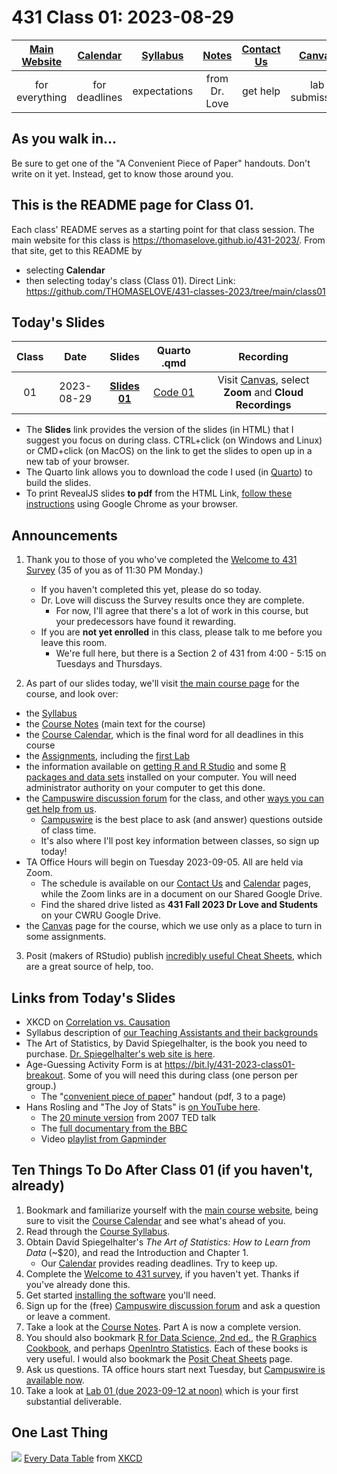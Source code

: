 # 431 Class 01: 2023-08-29

[Main Website](https://thomaselove.github.io/431-2023/) | [Calendar](https://thomaselove.github.io/431-2023/calendar.html) | [Syllabus](https://thomaselove.github.io/431-syllabus-2023/) | [Notes](https://thomaselove.github.io/431-notes/) | [Contact Us](https://thomaselove.github.io/431-2023/contact.html) | [Canvas](https://canvas.case.edu) | [Data and Code](https://github.com/THOMASELOVE/431-data)
:-----------: | :--------------: | :----------: | :---------: | :-------------: | :-----------: | :------------:
for everything | for deadlines | expectations | from Dr. Love | get help | lab submission | for downloads

## As you walk in...
Be sure to get one of the "A Convenient Piece of Paper" handouts. Don't write on it yet. Instead, get to know those around you.

## This is the README page for Class 01.

Each class' README serves as a starting point for that class session.
The main website for this class is https://thomaselove.github.io/431-2023/. From that site, get to this README by

- selecting **Calendar**
- then selecting today's class (Class 01). Direct Link: https://github.com/THOMASELOVE/431-classes-2023/tree/main/class01

## Today's Slides

Class | Date | Slides | Quarto .qmd | Recording
:---: | :--------: | :------: | :------: | :-------------:
01 | 2023-08-29 | **[Slides 01](https://thomaselove.github.io/431-slides-2023/class01.html)** | [Code 01](https://thomaselove.github.io/431-slides-2023/class01.qmd) | Visit [Canvas](https://canvas.case.edu/), select **Zoom** and **Cloud Recordings**

- The **Slides** link provides the version of the slides (in HTML) that I suggest you focus on during class. CTRL+click (on Windows and Linux) or CMD+click (on MacOS) on the link to get the slides to open up in a new tab of your browser.
- The Quarto link allows you to download the code I used (in [Quarto](https://quarto.org/)) to build the slides.
- To print RevealJS slides **to pdf** from the HTML Link, [follow these instructions](https://quarto.org/docs/presentations/revealjs/presenting.html#print-to-pdf) using Google Chrome as your browser.

## Announcements

1. Thank you to those of you who've completed the [Welcome to 431 Survey](https://bit.ly/431-2023-welcome-survey) (35 of you as of 11:30 PM Monday.) 
    - If you haven't completed this yet, please do so today. 
    - Dr. Love will discuss the Survey results once they are complete. 
        - For now, I'll agree that there's a lot of work in this course, but your predecessors have found it rewarding.
    - If you are **not yet enrolled** in this class, please talk to me before you leave this room. 
        - We're full here, but there is a Section 2 of 431 from 4:00 - 5:15 on Tuesdays and Thursdays. 

2. As part of our slides today, we'll visit [the main course page](https://thomaselove.github.io/431-2023/) for the course, and look over:

- the [Syllabus](https://thomaselove.github.io/431-syllabus-2023/)
- the [Course Notes](https://thomaselove.github.io/431-notes/) (main text for the course)
- the [Course Calendar](https://thomaselove.github.io/431-2023/calendar.html), which is the final word for all deadlines in this course
- the [Assignments](https://thomaselove.github.io/431-2023/assignments.html), including the [first Lab](https://github.com/THOMASELOVE/431-labs-2023)
- the information available on [getting R and R Studio](https://thomaselove.github.io/431-2023/software.html#installing-r-and-r-studio) and some [R packages and data sets](https://thomaselove.github.io/431-2023/software.html#installing-r-packages-and-datacode-for-431) installed on your computer. You will need administrator authority on your computer to get this done.
- the [Campuswire discussion forum](https://thomaselove.github.io/431-2023/campuswire.html) for the class, and other [ways you can get help from us](https://thomaselove.github.io/431-2023/contact.html).
    - [Campuswire](https://thomaselove.github.io/431-2023/campuswire.html) is the best place to ask (and answer) questions outside of class time.
    - It's also where I'll post key information between classes, so sign up today!
- TA Office Hours will begin on Tuesday 2023-09-05. All are held via Zoom.
    - The schedule is available on our [Contact Us](https://thomaselove.github.io/431-2023/contact.html) and [Calendar](https://thomaselove.github.io/431-2023/calendar.html) pages, while the Zoom links are in a document on our Shared Google Drive.
    - Find the shared drive listed as **431 Fall 2023 Dr Love and Students** on your CWRU Google Drive.
- the [Canvas](https://canvas.case.edu/) page for the course, which we use only as a place to turn in some assignments.

3. Posit (makers of RStudio) publish [incredibly useful Cheat Sheets](https://posit.co/resources/cheatsheets/), which are a great source of help, too.

## Links from Today's Slides

- XKCD on [Correlation vs. Causation](https://xkcd.com/552)
- Syllabus description of [our Teaching Assistants and their backgrounds](https://thomaselove.github.io/431-syllabus-2023/teaching-assistants.html)
- The Art of Statistics, by David Spiegelhalter, is the book you need to purchase. [Dr. Spiegelhalter's web site is here](http://www.statslab.cam.ac.uk/~david/).
- Age-Guessing Activity Form is at <https://bit.ly/431-2023-class01-breakout>. Some of you will need this during class (one person per group.)
    - The "[convenient piece of paper](https://github.com/THOMASELOVE/431-classes-2023/blob/main/class01/convenient_piece_of_paper.pdf)" handout (pdf, 3 to a page) 
- Hans Rosling and "The Joy of Stats" is [on YouTube here](https://www.youtube.com/watch?v=jbkSRLYSojo).
    - The [20 minute version](https://www.youtube.com/watch?v=RUwS1uAdUcI) from 2007 TED talk
    - The [full documentary from the BBC](https://www.gapminder.org/videos/the-joy-of-stats/)
    - Video [playlist from Gapminder](https://www.gapminder.org/videos/)

## Ten Things To Do After Class 01 (if you haven't, already)

1. Bookmark and familiarize yourself with the [main course website](https://thomaselove.github.io/431-2023/), being sure to visit the [Course Calendar](https://thomaselove.github.io/431-2023/calendar.html) and see what's ahead of you.
2. Read through the [Course Syllabus](https://thomaselove.github.io/431-syllabus-2023/).
3. Obtain David Spiegelhalter's *The Art of Statistics: How to Learn from Data* (~$20), and read the Introduction and Chapter 1.
    - Our [Calendar](https://thomaselove.github.io/431-2023/calendar.html) provides reading deadlines. Try to keep up.
4. Complete the [Welcome to 431 survey](https://bit.ly/431-2023-welcome-survey), if you haven't yet. Thanks if you've already done this.
5. Get started [installing the software](https://thomaselove.github.io/431-2023/software.html) you'll need.
6. Sign up for the (free) [Campuswire discussion forum](https://thomaselove.github.io/431-2023/campuswire.html) and ask a question or leave a comment.
7. Take a look at the [Course Notes](https://thomaselove.github.io/431-notes/). Part A is now a complete version.
8. You should also bookmark [R for Data Science, 2nd ed.](https://r4ds.hadley.nz/), the [R Graphics Cookbook](https://r-graphics.org/), and perhaps [OpenIntro Statistics](https://www.openintro.org/book/os/). Each of these books is very useful. I would also bookmark the [Posit Cheat Sheets](https://posit.co/resources/cheatsheets/) page.
9. Ask us questions. TA office hours start next Tuesday, but [Campuswire is available now](https://thomaselove.github.io/431-2023/campuswire.html).
10. Take a look at [Lab 01 (due 2023-09-12 at noon)](https://github.com/THOMASELOVE/431-labs-2023) which is your first substantial deliverable. 

## One Last Thing

![](https://imgs.xkcd.com/comics/every_data_table.png) [Every Data Table](https://xkcd.com/2502) from [XKCD](https://xkcd.com/)
